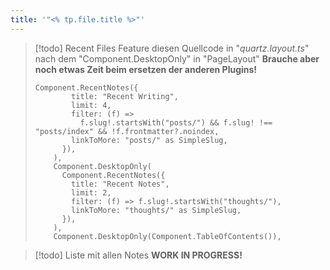 ```yaml
---
title: '"<% tp.file.title %>"'
---
```


> [!todo] Recent Files Feature
> diesen Quellcode in "*quartz.layout.ts*" nach dem "Component.DesktopOnly" in "PageLayout" 
> **Brauche aber noch etwas Zeit beim ersetzen der anderen Plugins!**
> 
> ```
> Component.RecentNotes({
>         title: "Recent Writing",
>         limit: 4,
>         filter: (f) =>
>           f.slug!.startsWith("posts/") && f.slug! !== "posts/index" && !f.frontmatter?.noindex,
>         linkToMore: "posts/" as SimpleSlug,
>       }),
>     ),
>     Component.DesktopOnly(
>       Component.RecentNotes({
>         title: "Recent Notes",
>         limit: 2,
>         filter: (f) => f.slug!.startsWith("thoughts/"),
>         linkToMore: "thoughts/" as SimpleSlug,
>       }),
>     ),
>     Component.DesktopOnly(Component.TableOfContents()),


> [!todo] Liste mit allen Notes
> **WORK IN PROGRESS!**

